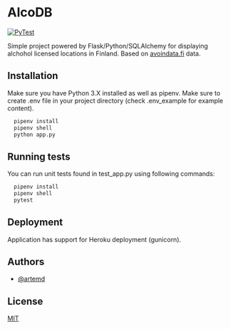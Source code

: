 # AlcoDB
[![PyTest](https://github.com/ArtemD/flask-demo-2021/actions/workflows/pytest.yml/badge.svg)](https://github.com/ArtemD/flask-demo-2021/actions/workflows/pytest.yml)

Simple project powered by Flask/Python/SQLAlchemy for displaying alchohol licensed locations in Finland. Based on [avoindata.fi](https://www.avoindata.fi/data/fi/dataset/alkoholielinkeinorekisteri/resource/2ce47026-377f-4837-b26f-610626be0ac1) data.

## Installation

Make sure you have Python 3.X installed as well as pipenv. Make sure to create .env file in your project directory (check .env_example for example content).

```bash
  pipenv install
  pipenv shell
  python app.py
```

## Running tests

You can run unit tests found in test_app.py using following commands:

```bash
  pipenv install
  pipenv shell
  pytest
```


## Deployment

Application has support for Heroku deployment (gunicorn).
  
## Authors

- [@artemd](https://www.github.com/artemd)

  
## License

[MIT](https://choosealicense.com/licenses/mit/)

  